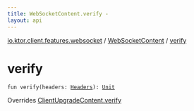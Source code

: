 ```yaml
---
title: WebSocketContent.verify - 
layout: api
---
```


<div class='api-docs-breadcrumbs'><a href="../index.html">io.ktor.client.features.websocket</a> / <a href="index.html">WebSocketContent</a> / <a href="./verify.html">verify</a></div>

# verify

<div class="signature"><code><span class="keyword">fun </span><span class="identifier">verify</span><span class="symbol">(</span><span class="parameterName" id="io.ktor.client.features.websocket.WebSocketContent$verify(io.ktor.http.Headers)/headers">headers</span><span class="symbol">:</span>&nbsp;<a href="../../io.ktor.http/-headers/index.html"><span class="identifier">Headers</span></a><span class="symbol">)</span><span class="symbol">: </span><a href="https://kotlinlang.org/api/latest/jvm/stdlib/kotlin/-unit/index.html"><span class="identifier">Unit</span></a></code></div>

Overrides <a href="../../io.ktor.client.request/-client-upgrade-content/verify.html">ClientUpgradeContent.verify</a>

